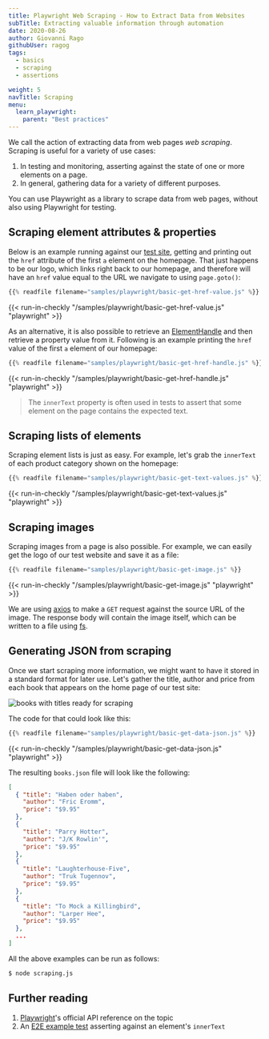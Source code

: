 ```yaml
---
title: Playwright Web Scraping - How to Extract Data from Websites
subTitle: Extracting valuable information through automation
date: 2020-08-26
author: Giovanni Rago
githubUser: ragog
tags:
  - basics
  - scraping
  - assertions

weight: 5
navTitle: Scraping
menu:
  learn_playwright:
    parent: "Best practices"
---
```


We call the action of extracting data from web pages _web scraping_. Scraping is useful for a variety of use cases:

1. In testing and monitoring, asserting against the state of one or more elements on a page.
2. In general, gathering data for a variety of different purposes.

You can use Playwright as a library to scrape data from web pages, without also using Playwright for testing.
<!-- more -->

## Scraping element attributes & properties

Below is an example running against our [test site](https://danube-web.shop/), getting and printing out the `href` attribute of the first `a` element on the homepage. 
That just happens to be our logo, which links right back to our homepage, and therefore will have an `href` value equal to the URL we navigate to using `page.goto()`:

```js {hl_lines=["7"] title="basic-get-href-value.js"}
{{% readfile filename="samples/playwright/basic-get-href-value.js" %}}
```
{{< run-in-checkly "/samples/playwright/basic-get-href-value.js" "playwright"  >}}

As an alternative, it is also possible to retrieve an [ElementHandle](https://playwright.dev/docs/api/class-elementhandle) and then retrieve a property value from it. Following is an example printing the `href` value of the first `a` element of our homepage:

```js {hl_lines=["7-8"] title="basic-get-href-handle.js"}
{{% readfile filename="samples/playwright/basic-get-href-handle.js" %}}
```
{{< run-in-checkly "/samples/playwright/basic-get-href-handle.js" "playwright"  >}}

> The `innerText` property is often used in tests to assert that some element on the page contains the expected text.

## Scraping lists of elements

Scraping element lists is just as easy. For example, let's grab the `innerText` of each product category shown on the homepage:

```js {hl_lines=["7-9"] title="basic-get-text-values.js"}
{{% readfile filename="samples/playwright/basic-get-text-values.js" %}}
```
{{< run-in-checkly "/samples/playwright/basic-get-text-values.js" "playwright"  >}}

## Scraping images

Scraping images from a page is also possible. For example, we can easily get the logo of our test website and save it as a file:

```js {hl_lines=["9", "12"] title="basic-get-image.js"}
{{% readfile filename="samples/playwright/basic-get-image.js" %}}
```
{{< run-in-checkly "/samples/playwright/basic-get-image.js" "playwright"  >}}


We are using [axios](https://github.com/axios/axios) to make a `GET` request against the source URL of the image. The response body will contain the image itself, which can be written to a file using [fs](https://nodejs.org/api/fs.html).

## Generating JSON from scraping

Once we start scraping more information, we might want to have it stored in a standard format for later use. Let's gather the title, author and price from each book that appears on the home page of our test site:

![books with titles ready for scraping](/samples/images/basics-scraping-1.png)

The code for that could look like this:

```js {title="basic-get-data-json.js"}
{{% readfile filename="samples/playwright/basic-get-data-json.js" %}}
```
{{< run-in-checkly "/samples/playwright/basic-get-data-json.js" "playwright"  >}}

The resulting `books.json` file will look like the following:

```json
[
  { "title": "Haben oder haben",
    "author": "Fric Eromm",
    "price": "$9.95"
  },
  {
    "title": "Parry Hotter",
    "author": "J/K Rowlin'",
    "price": "$9.95"
  },
  {
    "title": "Laughterhouse-Five",
    "author": "Truk Tugennov",
    "price": "$9.95"
  },
  {
    "title": "To Mock a Killingbird",
    "author": "Larper Hee",
    "price": "$9.95"
  },
  ...
]
```

All the above examples can be run as follows:

```sh
$ node scraping.js
```

## Further reading
1. [Playwright](https://playwright.dev/docs/assertions#text-content)'s official API reference on the topic
2. An [E2E example test](/learn/playwright/testing-coupons/) asserting against an element's `innerText`

